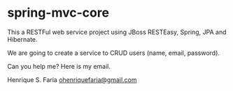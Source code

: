 # spring-mvc-core

This a RESTFul web service project using JBoss RESTEasy, Spring, JPA and Hibernate.

We are going to create a service to CRUD users (name, email, password).

Can you help me? Here is my email.


Henrique S. Faria
ohenriquefaria@gmail.com
